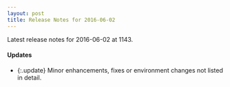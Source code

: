 ```yaml
---
layout: post
title: Release Notes for 2016-06-02
---
```


Latest release notes for 2016-06-02 at 1143.

<div class='updates' markdown='1'>

#### Updates

- {:.update} Minor enhancements, fixes or environment changes not listed in detail.

</div>


